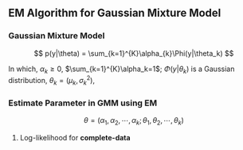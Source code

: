 EM Algorithm for Gaussian Mixture Model
---------------------------------------

### Gaussian Mixture Model
$$ p(y|\theta) = \sum_{k=1}^{K}\alpha_{k}\Phi(y|\theta_k) $$

In which, $\alpha_k \geq 0$, $\sum_{k=1}^{K}\alpha_k=1$; $\Phi(y|\theta_k)$ is a
Gaussian distribution, $\theta_k = (\mu_k, \sigma_k^2)$,

### Estimate Parameter in GMM using EM
$$\theta=(\alpha_1, \alpha_2, \cdots, \alpha_k;\theta_1, \theta_2, \cdots, \theta_k)$$

1. Log-likelihood for **complete-data**

